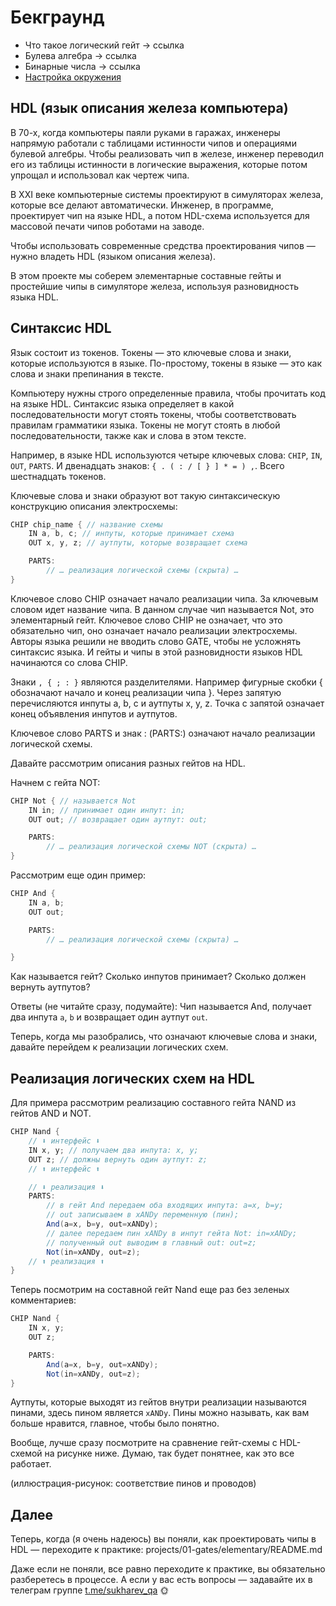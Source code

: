 # Бекграунд

- Что такое логический гейт -> ссылка
- Булева алгебра -> ссылка
- Бинарные числа -> ссылка
- [Настройка окружения](README.md)

## HDL (язык описания железа компьютера)

В 70-х, когда компьютеры паяли руками в гаражах, инженеры напрямую работали с таблицами истинности чипов и операциями булевой алгебры. Чтобы реализовать чип в железе, инженер переводил его из таблицы истинности в логические выражения, которые потом упрощал и использовал как чертеж чипа.

В XXI веке компьютерные системы проектируют в симуляторах железа, которые все делают автоматически. Инженер, в программе, проектирует чип на языке HDL, а потом HDL-схема используется для массовой печати чипов роботами на заводе.

Чтобы использовать современные средства проектирования чипов — нужно владеть HDL (языком описания железа).

В этом проекте мы соберем элементарные составные гейты и простейшие чипы в симуляторе железа, используя разновидность языка HDL.

## Синтаксис HDL

Язык состоит из токенов. Токены — это ключевые слова и знаки, которые используются в языке. По-простому, токены в языке — это как слова и знаки препинания в тексте.

Компьютеру нужны строго определенные правила, чтобы прочитать код на языке HDL. Синтаксис языка определяет в какой последовательности могут стоять токены, чтобы соответствовать правилам грамматики языка. Токены не могут стоять в любой последовательности, также как и слова в этом тексте.

Например, в языке HDL используются четыре ключевых слова: `CHIP`, `IN`, `OUT`, `PARTS`. И двенадцать знаков: `{ . ( : / [ } ] * = ) ,`. Всего шестнадцать токенов.

Ключевые слова и знаки образуют вот такую синтаксическую конструкцию описания электросхемы:

```java
CHIP chip_name { // название схемы
    IN a, b, c; // инпуты, которые принимает схема
    OUT x, y, z; // аутпуты, которые возвращает схема

    PARTS:
        // … реализация логической схемы (скрыта) …
}
```

Ключевое слово CHIP означает начало реализации чипа. За ключевым словом идет название чипа. В данном случае чип называется Not, это элементарный гейт. Ключевое слово CHIP не означает, что это обязательно чип, оно означает начало реализации электросхемы. Авторы языка решили не вводить слово GATE, чтобы не усложнять синтаксис языка. И гейты и чипы в этой разновидности языков HDL начинаются со слова CHIP.

Знаки `, { ; : }` являются разделителями. Например фигурные скобки { обозначают начало и конец реализации чипа }. Через запятую перечисляются инпуты a, b, c и аутпуты x, y, z. Точка с запятой означает конец объявления инпутов и аутпутов.

Ключевое слово PARTS и знак : (PARTS:) означают начало реализации логической схемы.

Давайте рассмотрим описания разных гейтов на HDL.

Начнем с гейта NOT:

```java
CHIP Not { // называется Not
    IN in; // принимает один инпут: in;
    OUT out; // возвращает один аутпут: out;

    PARTS:
        // … реализация логической схемы NOT (скрыта) …
}
```

Рассмотрим еще один пример:

```java
CHIP And {
    IN a, b;
    OUT out;

    PARTS:
        // … реализация логической схемы (скрыта) …

}
```

Как называется гейт? Сколько инпутов принимает? Сколько должен вернуть аутпутов?

Ответы (не читайте сразу, подумайте): Чип называется And, получает два инпута `a`, `b` и возвращает один аутпут `out`.

Теперь, когда мы разобрались, что означают ключевые слова и знаки, давайте перейдем к реализации логических схем.

## Реализация логических схем на HDL

Для примера рассмотрим реализацию составного гейта NAND из гейтов AND и NOT.

```java
CHIP Nand {
    // ⬇ интерфейс ⬇
    IN x, y; // получаем два инпута: x, y;
    OUT z; // должны вернуть один аутпут: z;
    // ⬆ интерфейс ⬆

    // ⬇ реализация ⬇
    PARTS:
        // в гейт And передаем оба входящих инпута: a=x, b=y;
        // out записываем в xANDy переменную (пин);
        And(a=x, b=y, out=xANDy);
        // далее передаем пин xANDy в инпут гейта Not: in=xANDy;
        // полученный out выводим в главный out: out=z;
        Not(in=xANDy, out=z);
    // ⬆ реализация ⬆
}
```

Теперь посмотрим на составной гейт Nand еще раз без зеленых комментариев:

```java
CHIP Nand {
    IN x, y;
    OUT z;

    PARTS:
        And(a=x, b=y, out=xANDy);
        Not(in=xANDy, out=z);
}
```

Аутпуты, которые выходят из гейтов внутри реализации называются пинами, здесь пином является `xANDy`. Пины можно называть, как вам больше нравится, главное, чтобы было понятно.

Вообще, лучше сразу посмотрите на сравнение гейт-схемы с HDL-схемой на рисунке ниже. Думаю, так будет понятнее, как это все работает.

(иллюстрация-рисунок: соответствие пинов и проводов)

## Далее

Теперь, когда (я очень надеюсь) вы поняли, как проектировать чипы в HDL — переходите к практике: projects/01-gates/elementary/README.md

Даже если не поняли, все равно переходите к практике, вы обязательно разберетесь в процессе. А если у вас есть вопросы — задавайте их в телеграм группе [t.me/sukharev_qa](https://www.t.me/sukharev_qa) 🌞
